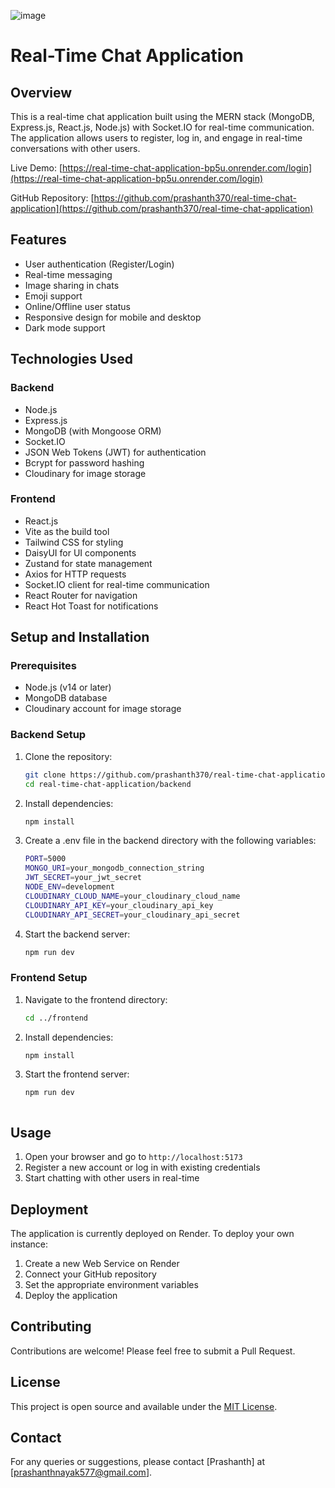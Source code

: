 ![image](https://github.com/user-attachments/assets/5bad286b-cf32-43e4-b553-ce76fcdc2426)



# Real-Time Chat Application

## Overview

This is a real-time chat application built using the MERN stack (MongoDB, Express.js, React.js, Node.js) with Socket.IO for real-time communication. The application allows users to register, log in, and engage in real-time conversations with other users.

Live Demo: [https://real-time-chat-application-bp5u.onrender.com/login](https://real-time-chat-application-bp5u.onrender.com/login)

GitHub Repository: [https://github.com/prashanth370/real-time-chat-application](https://github.com/prashanth370/real-time-chat-application)

## Features

- User authentication (Register/Login)
- Real-time messaging
- Image sharing in chats
- Emoji support
- Online/Offline user status
- Responsive design for mobile and desktop
- Dark mode support

## Technologies Used

### Backend
- Node.js
- Express.js
- MongoDB (with Mongoose ORM)
- Socket.IO
- JSON Web Tokens (JWT) for authentication
- Bcrypt for password hashing
- Cloudinary for image storage

### Frontend
- React.js
- Vite as the build tool
- Tailwind CSS for styling
- DaisyUI for UI components
- Zustand for state management
- Axios for HTTP requests
- Socket.IO client for real-time communication
- React Router for navigation
- React Hot Toast for notifications

## Setup and Installation

### Prerequisites
- Node.js (v14 or later)
- MongoDB database
- Cloudinary account for image storage

### Backend Setup
1. Clone the repository:
   ```bash
   git clone https://github.com/prashanth370/real-time-chat-application.git
   cd real-time-chat-application/backend

2. Install dependencies:
   ```bash
   npm install

3. Create a .env file in the backend directory with the following variables:
   ```bash
   PORT=5000
   MONGO_URI=your_mongodb_connection_string
   JWT_SECRET=your_jwt_secret
   NODE_ENV=development
   CLOUDINARY_CLOUD_NAME=your_cloudinary_cloud_name
   CLOUDINARY_API_KEY=your_cloudinary_api_key
   CLOUDINARY_API_SECRET=your_cloudinary_api_secret

4. Start the backend server:
   ```bash
   npm run dev

### Frontend Setup
1. Navigate to the frontend directory:
   ```bash
   cd ../frontend

2. Install dependencies:
   ```bash
   npm install

3. Start the frontend server:
   ```bash
   npm run dev



## Usage

1. Open your browser and go to `http://localhost:5173`
2. Register a new account or log in with existing credentials
3. Start chatting with other users in real-time

## Deployment

The application is currently deployed on Render. To deploy your own instance:

1. Create a new Web Service on Render
2. Connect your GitHub repository
3. Set the appropriate environment variables
4. Deploy the application

## Contributing

Contributions are welcome! Please feel free to submit a Pull Request.

## License

This project is open source and available under the [MIT License](LICENSE).

## Contact

For any queries or suggestions, please contact [Prashanth] at [prashanthnayak577@gmail.com].

